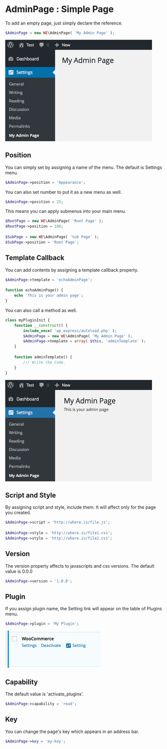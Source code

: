 # AdminPage : Simple Page
To add an empty page, just simply declare the reference.
```php
$AdminPage = new WE\AdminPage( 'My Admin Page' );
```

![Simple Page](https://github.com/sujin2f/wp_express/blob/master/documents/images/AdminSimple_001.png "Simple Page")

## Position
You can simply set by assigning a name of the menu. The default is Settings menu.
```php
$AdminPage->position = 'Appearance';
```
You can also set number to put it as a new menu as well.
```php
$AdminPage->position = 25;
```
This means you can apply submenus into your main menu.
```php
$RootPage = new WE\AdminPage( 'Root Page' );
$RootPage->position = 100;

$SubPage = new WE\AdminPage( 'Sub Page' );
$SubPage->position = 'Root Page';
```

## Template Callback
You can add contents by assigning a template callback property.
```php
$AdminPage->template = 'echoAdminPage';

function echoAdminPage() {
	echo 'This is your admin page';
}
```
You can also call a method as well.
```php
class myPluginInit {
	function __construct() {
		include_once( 'wp_express/autoload.php' );
		$AdminPage = new WE\AdminPage( 'My Admin Page' );
		$AdminPage->template = array( $this, 'adminTemplate' );
	}
  
	function adminTemplate() {
		/// Write the Code.
	}
}
```

![Simple Page](https://github.com/sujin2f/wp_express/blob/master/documents/images/AdminSimple_002.png "Simple Page")

## Script and Style
By assigning script and style, include them. It will affect only for the page you created.
```php
$AdminPage->script = 'http://where.is/file.js';

$AdminPage->style = 'http://where.is/file1.css';
$AdminPage->style = 'http://where.is/file2.css';
```

## Version
The version property affects to javascripts and css versions. The default value is 0.0.0
```php
$AdminPage->version = '1.0.0';
```

## Plugin
If you assign plugin name, the Setting link will appear on the table of Plugins menu.
```php
$AdminPage->plugin = 'My Plugin';
```

![Plugin Assignment](https://github.com/sujin2f/wp_express/blob/master/documents/images/AdminSimple_003.png "Plugin Assignment")

## Capability
The default value is 'activate_plugins'.
```php
$AdminPage->capability = 'read';
```

## Key
You can change the page's key which appears in an address bar.
```php
$AdminPage->key = 'my-key';
```
